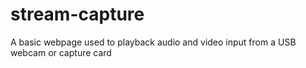 # stream-capture
A basic webpage used to playback audio and video input from a USB webcam or capture card
